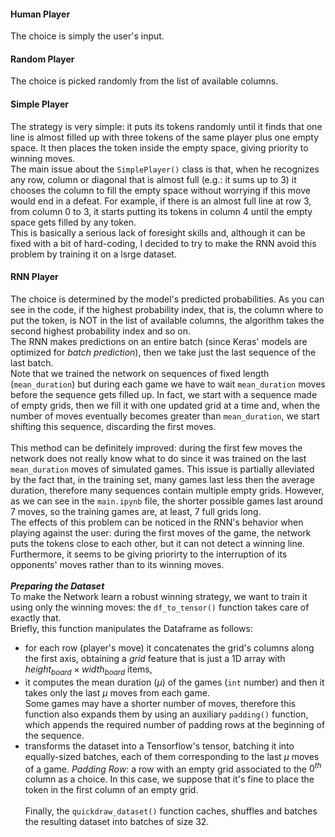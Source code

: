 #### Human Player
The choice is simply the user's input.

#### Random Player
The choice is picked randomly from the list of available columns.

#### Simple Player
The strategy is very simple: it puts its tokens randomly until it finds that one line is almost filled up with three tokens of the same player plus one empty space. It then places the token inside the empty space, giving priority to winning moves.\
The main issue about the `SimplePlayer()` class is that, when he recognizes any row, column or diagonal that is almost full (e.g.: it sums up to 3) it chooses the column to fill the empty space without worrying if this move would end in a defeat. For example, if there is an almost full line at row 3, from column 0 to 3, it starts putting its tokens in column 4 until the empty space gets filled by any token.\
This is basically a serious lack of foresight skills and, although it can be fixed with a bit of hard-coding, I decided to try to make the RNN avoid this problem by training it on a lsrge dataset.

#### RNN Player
The choice is determined by the model's predicted probabilities. As you can see in the code, if the highest probability index, that is, the column where to put the token, is NOT in the list of available columns, the algorithm takes the second highest probability index and so on.\
The RNN makes predictions on an entire batch (since Keras' models are optimized for *batch prediction*), then we take just the last sequence of the last batch.\
Note that we trained the network on sequences of fixed length (`mean_duration`) but during each game we have to wait `mean_duration` moves before the sequence gets filled up. In fact, we start with a sequence made of empty grids, then we fill it with one updated grid at a time and, when the number of moves eventually becomes greater than `mean_duration`, we start shifting this sequence, discarding the first moves.\
\
This method can be definitely improved: during the first few moves the network does not really know what to do since it was trained on the last `mean_duration` moves of simulated games. This issue is partially alleviated by the fact that, in the training set, many games last less then the average duration, therefore many sequences contain multiple empty grids. However, as we can see in the `main.ipynb` file, the shorter possible games last around 7 moves, so the training games are, at least, 7 full grids long.\
The effects of this problem can be noticed in the RNN's behavior when playing against the user: during the first moves of the game, the network puts the tokens close to each other, but it can not detect a winning line. Furthermore, it seems to be giving priorirty to the interruption of its opponents' moves rather than to its winning moves.
\
\
__*Preparing the Dataset*__\
To make the Network learn a robust winning strategy, we want to train it using only the winning moves: the `df_to_tensor()` function takes care of exactly that.\
Briefly, this function manipulates the Dataframe as follows:
- for each row (player's move) it concatenates the grid's columns along the first axis, obtaining a *grid* feature that is just a 1D array with $height_{board} \times width_{board}$ items,
- it computes the mean duration ($\mu$) of the games (`int` number) and then it takes only the last $\mu$ moves from each game.\
Some games may have a shorter number of moves, therefore this function also expands them by using an auxiliary `padding()` function, which appends the required number of padding rows at the beginning of the sequence.
- transforms the dataset into a Tensorflow's tensor, batching it into equally-sized batches, each of them corresponding to the last $\mu$ moves of a game.
*Padding Row*: a row with an empty grid associated to the $0^{th}$ column as a choice. In this case, we suppose that it's fine to place the token in the first column of an empty grid.\
\
Finally, the `quickdraw_dataset()` function caches, shuffles and batches the resulting dataset into batches of size 32.
